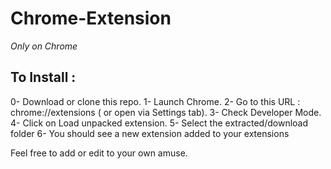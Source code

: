 # Chrome-Extension
<i> Only on Chrome </i>
<h2> To Install : </h2>
0- Download or clone this repo.
1- Launch Chrome.
2- Go to this URL : chrome://extensions ( or open via Settings tab).
3- Check Developer Mode.
4- Click on Load unpacked extension.
5- Select the extracted/download folder
6- You should see a new extension added to your extensions

Feel free to add or edit to your own amuse.
